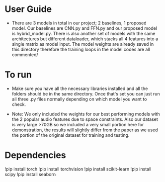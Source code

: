 # User Guide

- There are 3 models in total in our project; 2 baselines, 1 proposed model. Our baselines are CNN.py and FFN.py and our proposed model is hybrid_model.py. There is also another set of models with the same architectures but different dataloader, which stacks all 4 features into a single matrix as model input. The model weights are already saved in this directory therefore the training loops in the model codes are all commented/

# To run
- Make sure you have all the necessary libraries installed and all the folders should be in the same directory. Once that's set you can just run all three .py files normally depending on which model you want to check.

- Note: We only included the weights for our best performing models with the 2 popular audio features due to space constraints. Also our dataset is very large >70GB so we included a very small portion here for demonstration, the results will slightly differ from the paper as we used the portion of the original dataset for training and testing.

# Dependencies
!pip install torch
!pip install torchvision
!pip install scikit-learn
!pip install scipy
!pip install seaborn